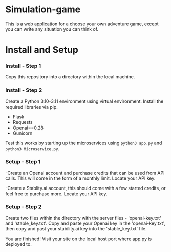 # Simulation-game
This is a web application for a choose your own adventure game, except you can write any situation you can think of.


# Install and Setup

### Install - Step 1
  Copy this repository into a directory within the local machine.

### Install - Step 2
  Create a Python 3.10-3.11 environment using virtual environment.
  Install the required libraries via pip.
  - Flask
  - Requests
  - Openai==0.28
  - Gunicorn
    
  Test this works by starting up the microservices using `python3 app.py` and `python3 Microservice.py`.

### Setup - Step 1

  -Create an Openai account and purchase credits that can be used from API calls. 
  This will come in the form of a monthly limit. Locate your API key.
  
  -Create a Stablity.ai account, this should come with a few started credits, or feel
  free to purchase more. Locate your API key.

### Setup - Step 2

  Create two files within the directory with the server files - 'openai-key.txt' and 'stable_key.txt'.
  Copy and paste your Openai key in the 'openai-key.txt', then copy and past your stability.ai key into the
  'stable_key.txt' file.

  You are finished! Visit your site on the local host port where app.py is deployed to.

